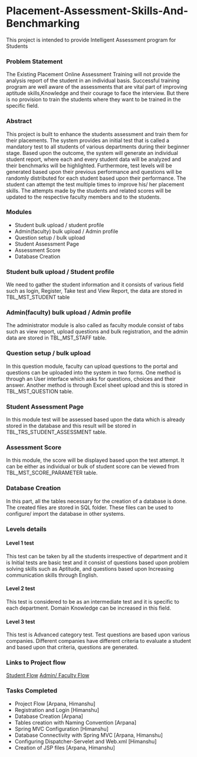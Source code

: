 # Placement-Assessment-Skills-And-Benchmarking
This project is intended to provide Intelligent Assessment program for Students

### Problem Statement
The Existing Placement Online Assessment Training will not provide  the analysis report of the student in an individual basis. Successful training program are well aware of the assessments that are vital part of improving aptitude skills,Knowledge and their courage to face the interview. But there is no provision to train the students where they want to be trained in the specific field.

### Abstract
This project is built to enhance the students assessment and train them for their placements. The system provides an initial test that is called a mandatory test to all students of various departments during their beginner stage. Based upon the outcome, the system will generate  an individual student report, where each and every student data will be analyzed and their benchmarks will be highlighted. Furthermore, test levels will be generated based upon their previous performance and questions will be randomly distributed for each student based upon their performance. The student can attempt the test multiple times to improve his/ her placement skills. The attempts made by the students and related scores will be updated to the respective faculty members and to the students.

### Modules
- Student bulk upload / student profile
- Admin(faculty) bulk upload / Admin profile
- Question setup / bulk upload
- Student Assessment Page
- Assessment Score
- Database Creation

### Student bulk upload / Student profile
We need to gather the student information and it consists of various field such as login, Register, Take test and View Report, the data are stored in TBL_MST_STUDENT table

### Admin(faculty) bulk upload / Admin profile
The administrator module is also called as faculty module consist of tabs such as view report, upload questions and bulk registration, and the admin data are stored in TBL_MST_STAFF table.

### Question setup / bulk upload
In this question module, faculty can upload questions to the portal and questions can be uploaded into the system in two forms. One method is through an User interface which asks for questions, choices and their answer. Another method is through Excel sheet upload and this is stored in TBL_MST_QUESTION table.

### Student Assessment Page
In this module test will be assessed based upon the data which is already stored in the database and this result will be stored in TBL_TRS_STUDENT_ASSESSMENT table.

### Assessment Score
In this module, the score will be displayed based upon the test attempt. It can be either as individual or bulk of student score can be viewed from TBL_MST_SCORE_PARAMETER table.

### Database Creation
In this part, all the tables necessary for the creation of a database is done. The created files are stored in SQL folder. These files can be used to configure/ import the database in other systems.

### Levels details
#### Level 1 test  
This test can be taken by all the students irrespective of department and it is Initial 
tests are basic test and it consist of questions based upon problem solving skills such as Aptitude, and questions based upon Increasing communication skills through English.
#### Level 2 test
This test is considered to be as an intermediate test and it is specific to each department. Domain Knowledge can be increased in this field.
#### Level 3 test
This test is Advanced category test. Test questions are based upon various companies. Different companies have different criteria to evaluate a student and based upon that criteria, questions are generated.  

### Links to Project flow
[Student Flow](https://drive.google.com/file/d/1pB-FNXTdF8ruHIZd-GEjXRdDSgwVEJpt/view)
[Admin/ Faculty Flow](https://drive.google.com/file/d/15g-eHZrAiF-oG3t3MWT6ENjAcBw4Gsuk/view)

### Tasks Completed
- Project Flow [Arpana, Himanshu]
- Registration and Login [Himanshu]
- Database Creation [Arpana]
- Tables creation with Naming Convention [Arpana]
- Spring MVC Configuration [Himanshu]
- Database Connectivity with Spring MVC [Arpana, Himanshu]
- Configuring Dispatcher-Servelet and Web.xml [Himanshu]
- Creation of JSP files [Arpana, Himanshu]


 
